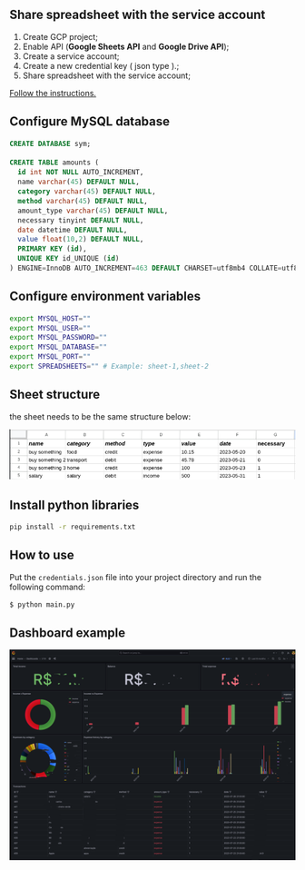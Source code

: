 ## Share spreadsheet with the service account

1. Create GCP project;
2. Enable API (<b>Google Sheets API</b> and <b>Google Drive API</b>);
3. Create a service account;
4. Create a new credential key ( json type ).;
5. Share spreadsheet with the service account;

<a href='https://developers.google.com/workspace/guides/get-started'>Follow the instructions.</a>


## Configure MySQL database 
```sql
CREATE DATABASE sym;

CREATE TABLE amounts (
  id int NOT NULL AUTO_INCREMENT,
  name varchar(45) DEFAULT NULL,
  category varchar(45) DEFAULT NULL,
  method varchar(45) DEFAULT NULL,
  amount_type varchar(45) DEFAULT NULL,
  necessary tinyint DEFAULT NULL,
  date datetime DEFAULT NULL,
  value float(10,2) DEFAULT NULL,
  PRIMARY KEY (id),
  UNIQUE KEY id_UNIQUE (id)
) ENGINE=InnoDB AUTO_INCREMENT=463 DEFAULT CHARSET=utf8mb4 COLLATE=utf8mb4_0900_ai_ci;

```

## Configure environment variables
```bash
export MYSQL_HOST=""
export MYSQL_USER=""
export MYSQL_PASSWORD=""
export MYSQL_DATABASE=""
export MYSQL_PORT=""
export SPREADSHEETS="" # Example: sheet-1,sheet-2
```

## Sheet structure
the sheet needs to be the same structure below:

<img src='sheet.png'>

## Install python libraries
```bash
pip install -r requirements.txt
```

## How to use
Put the ```credentials.json``` file into your project directory and run the following command:
```bash
$ python main.py
```

## Dashboard example
<img src='dashboard.png'>
